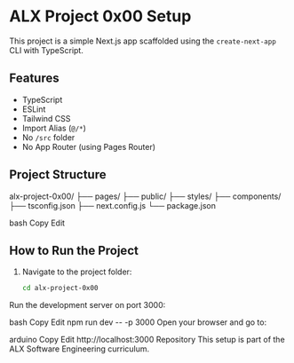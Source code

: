 # ALX Project 0x00 Setup

This project is a simple Next.js app scaffolded using the `create-next-app` CLI with TypeScript.

## Features

- TypeScript
- ESLint
- Tailwind CSS
- Import Alias (`@/*`)
- No `/src` folder
- No App Router (using Pages Router)

## Project Structure

alx-project-0x00/
├── pages/
├── public/
├── styles/
├── components/
├── tsconfig.json
├── next.config.js
└── package.json

bash
Copy
Edit

## How to Run the Project

1. Navigate to the project folder:
   ```bash
   cd alx-project-0x00
Run the development server on port 3000:

bash
Copy
Edit
npm run dev -- -p 3000
Open your browser and go to:

arduino
Copy
Edit
http://localhost:3000
Repository
This setup is part of the ALX Software Engineering curriculum.
